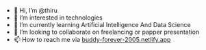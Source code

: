 - 👋 Hi, I’m @thiru
- 👀 I’m interested in technologies
- 🌱 I’m currently learning Artificial Intelligence And Data Science
- 🤝 I’m looking to collaborate on freelancing or papper presentation
- 📫 How to reach me via [buddy-forever-2005.netlify.app](https://buddy-forever-2005.netlify.app/)
